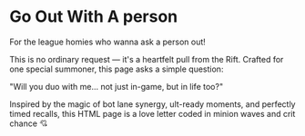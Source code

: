 # Go Out With A person
For the league homies who wanna ask a person out!

This is no ordinary request — it's a heartfelt pull from the Rift.
Crafted for one special summoner, this page asks a simple question:

"Will you duo with me... not just in-game, but in life too?"

Inspired by the magic of bot lane synergy, ult-ready moments, and perfectly timed recalls, this HTML page is a love letter coded in minion waves and crit chance 💘
